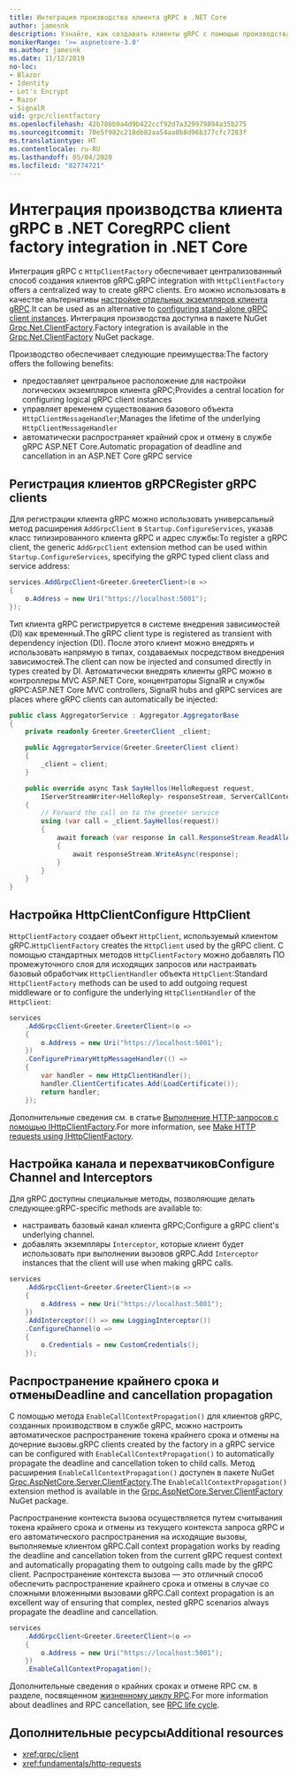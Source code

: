 ```yaml
---
title: Интеграция производства клиента gRPC в .NET Core
author: jamesnk
description: Узнайте, как создавать клиенты gRPC с помощью производства клиента.
monikerRange: '>= aspnetcore-3.0'
ms.author: jamesnk
ms.date: 11/12/2019
no-loc:
- Blazor
- Identity
- Let's Encrypt
- Razor
- SignalR
uid: grpc/clientfactory
ms.openlocfilehash: 42b786b9a4d9b422ccf92d7a329979894a35b275
ms.sourcegitcommit: 70e5f982c218db82aa54aa8b8d96b377cfc7283f
ms.translationtype: HT
ms.contentlocale: ru-RU
ms.lasthandoff: 05/04/2020
ms.locfileid: "82774721"
---
```

# <a name="grpc-client-factory-integration-in-net-core"></a><span data-ttu-id="5e8ad-103">Интеграция производства клиента gRPC в .NET Core</span><span class="sxs-lookup"><span data-stu-id="5e8ad-103">gRPC client factory integration in .NET Core</span></span>

<span data-ttu-id="5e8ad-104">Интеграция gRPC с `HttpClientFactory` обеспечивает централизованный способ создания клиентов gRPC.</span><span class="sxs-lookup"><span data-stu-id="5e8ad-104">gRPC integration with `HttpClientFactory` offers a centralized way to create gRPC clients.</span></span> <span data-ttu-id="5e8ad-105">Его можно использовать в качестве альтернативы [настройке отдельных экземпляров клиента gRPC](xref:grpc/client).</span><span class="sxs-lookup"><span data-stu-id="5e8ad-105">It can be used as an alternative to [configuring stand-alone gRPC client instances](xref:grpc/client).</span></span> <span data-ttu-id="5e8ad-106">Интеграция производства доступна в пакете NuGet [Grpc.Net.ClientFactory](https://www.nuget.org/packages/Grpc.Net.ClientFactory).</span><span class="sxs-lookup"><span data-stu-id="5e8ad-106">Factory integration is available in the [Grpc.Net.ClientFactory](https://www.nuget.org/packages/Grpc.Net.ClientFactory) NuGet package.</span></span>

<span data-ttu-id="5e8ad-107">Производство обеспечивает следующие преимущества:</span><span class="sxs-lookup"><span data-stu-id="5e8ad-107">The factory offers the following benefits:</span></span>

* <span data-ttu-id="5e8ad-108">предоставляет центральное расположение для настройки логических экземпляров клиента gRPC;</span><span class="sxs-lookup"><span data-stu-id="5e8ad-108">Provides a central location for configuring logical gRPC client instances</span></span>
* <span data-ttu-id="5e8ad-109">управляет временем существования базового объекта `HttpClientMessageHandler`;</span><span class="sxs-lookup"><span data-stu-id="5e8ad-109">Manages the lifetime of the underlying `HttpClientMessageHandler`</span></span>
* <span data-ttu-id="5e8ad-110">автоматически распространяет крайний срок и отмену в службе gRPC ASP.NET Core.</span><span class="sxs-lookup"><span data-stu-id="5e8ad-110">Automatic propagation of deadline and cancellation in an ASP.NET Core gRPC service</span></span>

## <a name="register-grpc-clients"></a><span data-ttu-id="5e8ad-111">Регистрация клиентов gRPC</span><span class="sxs-lookup"><span data-stu-id="5e8ad-111">Register gRPC clients</span></span>

<span data-ttu-id="5e8ad-112">Для регистрации клиента gRPC можно использовать универсальный метод расширения `AddGrpcClient` в `Startup.ConfigureServices`, указав класс типизированного клиента gRPC и адрес службы:</span><span class="sxs-lookup"><span data-stu-id="5e8ad-112">To register a gRPC client, the generic `AddGrpcClient` extension method can be used within `Startup.ConfigureServices`, specifying the gRPC typed client class and service address:</span></span>

```csharp
services.AddGrpcClient<Greeter.GreeterClient>(o =>
{
    o.Address = new Uri("https://localhost:5001");
});
```

<span data-ttu-id="5e8ad-113">Тип клиента gRPC регистрируется в системе внедрения зависимостей (DI) как временный.</span><span class="sxs-lookup"><span data-stu-id="5e8ad-113">The gRPC client type is registered as transient with dependency injection (DI).</span></span> <span data-ttu-id="5e8ad-114">После этого клиент можно внедрять и использовать напрямую в типах, создаваемых посредством внедрения зависимостей.</span><span class="sxs-lookup"><span data-stu-id="5e8ad-114">The client can now be injected and consumed directly in types created by DI.</span></span> <span data-ttu-id="5e8ad-115">Автоматически внедрять клиенты gRPC можно в контроллеры MVC ASP.NET Core, концентраторы SignalR и службы gRPC:</span><span class="sxs-lookup"><span data-stu-id="5e8ad-115">ASP.NET Core MVC controllers, SignalR hubs and gRPC services are places where gRPC clients can automatically be injected:</span></span>

```csharp
public class AggregatorService : Aggregator.AggregatorBase
{
    private readonly Greeter.GreeterClient _client;

    public AggregatorService(Greeter.GreeterClient client)
    {
        _client = client;
    }

    public override async Task SayHellos(HelloRequest request,
        IServerStreamWriter<HelloReply> responseStream, ServerCallContext context)
    {
        // Forward the call on to the greeter service
        using (var call = _client.SayHellos(request))
        {
            await foreach (var response in call.ResponseStream.ReadAllAsync())
            {
                await responseStream.WriteAsync(response);
            }
        }
    }
}
```

## <a name="configure-httpclient"></a><span data-ttu-id="5e8ad-116">Настройка HttpClient</span><span class="sxs-lookup"><span data-stu-id="5e8ad-116">Configure HttpClient</span></span>

<span data-ttu-id="5e8ad-117">`HttpClientFactory` создает объект `HttpClient`, используемый клиентом gRPC.</span><span class="sxs-lookup"><span data-stu-id="5e8ad-117">`HttpClientFactory` creates the `HttpClient` used by the gRPC client.</span></span> <span data-ttu-id="5e8ad-118">С помощью стандартных методов `HttpClientFactory` можно добавлять ПО промежуточного слоя для исходящих запросов или настраивать базовый обработчик `HttpClientHandler` объекта `HttpClient`:</span><span class="sxs-lookup"><span data-stu-id="5e8ad-118">Standard `HttpClientFactory` methods can be used to add outgoing request middleware or to configure the underlying `HttpClientHandler` of the `HttpClient`:</span></span>

```csharp
services
    .AddGrpcClient<Greeter.GreeterClient>(o =>
    {
        o.Address = new Uri("https://localhost:5001");
    })
    .ConfigurePrimaryHttpMessageHandler(() =>
    {
        var handler = new HttpClientHandler();
        handler.ClientCertificates.Add(LoadCertificate());
        return handler;
    });
```

<span data-ttu-id="5e8ad-119">Дополнительные сведения см. в статье [Выполнение HTTP-запросов с помощью IHttpClientFactory](xref:fundamentals/http-requests).</span><span class="sxs-lookup"><span data-stu-id="5e8ad-119">For more information, see [Make HTTP requests using IHttpClientFactory](xref:fundamentals/http-requests).</span></span>

## <a name="configure-channel-and-interceptors"></a><span data-ttu-id="5e8ad-120">Настройка канала и перехватчиков</span><span class="sxs-lookup"><span data-stu-id="5e8ad-120">Configure Channel and Interceptors</span></span>

<span data-ttu-id="5e8ad-121">Для gRPC доступны специальные методы, позволяющие делать следующее:</span><span class="sxs-lookup"><span data-stu-id="5e8ad-121">gRPC-specific methods are available to:</span></span>

* <span data-ttu-id="5e8ad-122">настраивать базовый канал клиента gRPC;</span><span class="sxs-lookup"><span data-stu-id="5e8ad-122">Configure a gRPC client's underlying channel.</span></span>
* <span data-ttu-id="5e8ad-123">добавлять экземпляры `Interceptor`, которые клиент будет использовать при выполнении вызовов gRPC.</span><span class="sxs-lookup"><span data-stu-id="5e8ad-123">Add `Interceptor` instances that the client will use when making gRPC calls.</span></span>

```csharp
services
    .AddGrpcClient<Greeter.GreeterClient>(o =>
    {
        o.Address = new Uri("https://localhost:5001");
    })
    .AddInterceptor(() => new LoggingInterceptor())
    .ConfigureChannel(o =>
    {
        o.Credentials = new CustomCredentials();
    });
```

## <a name="deadline-and-cancellation-propagation"></a><span data-ttu-id="5e8ad-124">Распространение крайнего срока и отмены</span><span class="sxs-lookup"><span data-stu-id="5e8ad-124">Deadline and cancellation propagation</span></span>

<span data-ttu-id="5e8ad-125">С помощью метода `EnableCallContextPropagation()` для клиентов gRPC, созданных производством в службе gRPC, можно настроить автоматическое распространение токена крайнего срока и отмены на дочерние вызовы.</span><span class="sxs-lookup"><span data-stu-id="5e8ad-125">gRPC clients created by the factory in a gRPC service can be configured with `EnableCallContextPropagation()` to automatically propagate the deadline and cancellation token to child calls.</span></span> <span data-ttu-id="5e8ad-126">Метод расширения `EnableCallContextPropagation()` доступен в пакете NuGet [Grpc.AspNetCore.Server.ClientFactory](https://www.nuget.org/packages/Grpc.AspNetCore.Server.ClientFactory).</span><span class="sxs-lookup"><span data-stu-id="5e8ad-126">The `EnableCallContextPropagation()` extension method is available in the [Grpc.AspNetCore.Server.ClientFactory](https://www.nuget.org/packages/Grpc.AspNetCore.Server.ClientFactory) NuGet package.</span></span>

<span data-ttu-id="5e8ad-127">Распространение контекста вызова осуществляется путем считывания токена крайнего срока и отмены из текущего контекста запроса gRPC и его автоматического распространения на исходящие вызовы, выполняемые клиентом gRPC.</span><span class="sxs-lookup"><span data-stu-id="5e8ad-127">Call context propagation works by reading the deadline and cancellation token from the current gRPC request context and automatically propagating them to outgoing calls made by the gRPC client.</span></span> <span data-ttu-id="5e8ad-128">Распространение контекста вызова — это отличный способ обеспечить распространение крайнего срока и отмены в случае со сложными вложенными вызовами gRPC.</span><span class="sxs-lookup"><span data-stu-id="5e8ad-128">Call context propagation is an excellent way of ensuring that complex, nested gRPC scenarios always propagate the deadline and cancellation.</span></span>

```csharp
services
    .AddGrpcClient<Greeter.GreeterClient>(o =>
    {
        o.Address = new Uri("https://localhost:5001");
    })
    .EnableCallContextPropagation();
```

<span data-ttu-id="5e8ad-129">Дополнительные сведения о крайних сроках и отмене RPC см. в разделе, посвященном [жизненному циклу RPC](https://www.grpc.io/docs/guides/concepts/#rpc-life-cycle).</span><span class="sxs-lookup"><span data-stu-id="5e8ad-129">For more information about deadlines and RPC cancellation, see [RPC life cycle](https://www.grpc.io/docs/guides/concepts/#rpc-life-cycle).</span></span>

## <a name="additional-resources"></a><span data-ttu-id="5e8ad-130">Дополнительные ресурсы</span><span class="sxs-lookup"><span data-stu-id="5e8ad-130">Additional resources</span></span>

* <xref:grpc/client>
* <xref:fundamentals/http-requests>
